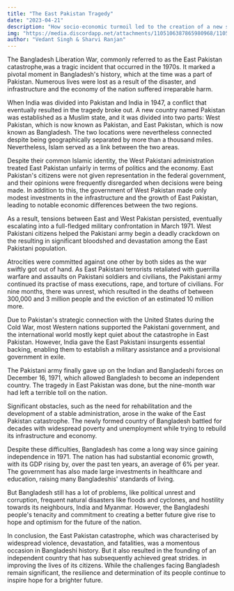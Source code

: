 ```yaml
---
title: "The East Pakistan Tragedy"
date: "2023-04-21"
description: "How socio-economic turmoil led to the creation of a new state"
img: "https://media.discordapp.net/attachments/1105106387865980968/1105460836639711302/Liberation-War-of-Bangladesh-1280x720.png"
author: "Vedant Singh & Sharvi Ranjan"
---
```


The Bangladesh Liberation War, commonly referred to as the East Pakistan catastrophe,was a tragic incident that occurred in the 1970s. It marked a pivotal moment in Bangladesh's history, which at the time was a part of Pakistan. Numerous lives were lost as a result of the disaster, and infrastructure and the economy of the nation suffered irreparable harm.

When India was divided into Pakistan and India in 1947, a conflict that eventually resulted in the tragedy broke out. A new country named Pakistan was established as a Muslim state, and it was divided into two parts: West Pakistan, which is now known as Pakistan, and East Pakistan, which is now known as Bangladesh. The two locations were nevertheless connected despite being geographically separated by more than a thousand miles. Nevertheless, Islam served as a link between the two areas.

Despite their common Islamic identity, the West Pakistani administration treated East Pakistan unfairly in terms of politics and the economy. East Pakistan's citizens were not given representation in the federal government, and their opinions were frequently disregarded when decisions were being made. In addition to this, the government of West Pakistan made only modest investments in the infrastructure and the growth of East Pakistan, leading to notable economic differences between the two regions.

As a result, tensions between East and West Pakistan persisted, eventually escalating into a full-fledged military confrontation in March 1971. West Pakistani citizens helped the Pakistani army begin a deadly crackdown on the resulting in significant bloodshed and devastation among the East Pakistani population.

Atrocities were committed against one other by both sides as the war swiftly got out of hand. As East Pakistani terrorists retaliated with guerrilla warfare and assaults on Pakistani soldiers and civilians, the Pakistani army continued its practise of mass executions, rape, and torture of civilians. For nine months, there was unrest, which resulted in the deaths of between 300,000 and 3 million people and the eviction of an estimated 10 million more.

Due to Pakistan's strategic connection with the United States during the Cold War, most Western nations supported the Pakistani government, and the international world mostly kept quiet about the catastrophe in East Pakistan. However, India gave the East Pakistani insurgents essential backing, enabling them to establish a military assistance and a provisional government in exile.

The Pakistani army finally gave up on the Indian and Bangladeshi forces on December 16, 1971, which allowed Bangladesh to become an independent country. The tragedy in East Pakistan was done, but the nine-month war had left a terrible toll on the nation.

Significant obstacles, such as the need for rehabilitation and the development of a stable administration, arose in the wake of the East Pakistan catastrophe. The newly formed country of Bangladesh battled for decades with widespread poverty and unemployment while trying to rebuild its infrastructure and economy.

Despite these difficulties, Bangladesh has come a long way since gaining independence in 1971. The nation has had substantial economic growth, with its GDP rising by, over the past ten years, an average of 6% per year. The government has also made large investments in healthcare and education, raising many Bangladeshis' standards of living.

But Bangladesh still has a lot of problems, like political unrest and corruption, frequent natural disasters like floods and cyclones, and hostility towards its neighbours, India and Myanmar. However, the Bangladeshi people's tenacity and commitment to creating a better future give rise to hope and optimism for the future of the nation.

In conclusion, the East Pakistan catastrophe, which was characterised by widespread violence, devastation, and fatalities, was a momentous occasion in Bangladeshi history. But it also resulted in the founding of an independent country that has subsequently achieved great strides. in improving the lives of its citizens. While the challenges facing Bangladesh remain significant, the resilience and determination of its people continue to inspire hope for a brighter future.

